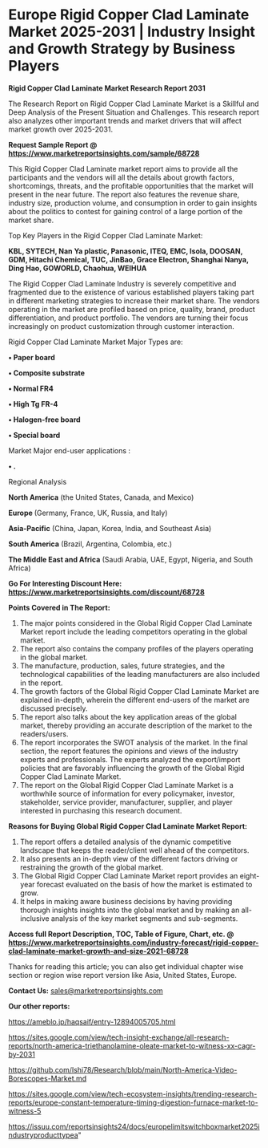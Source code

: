 # Europe Rigid Copper Clad Laminate Market 2025-2031 | Industry Insight and Growth Strategy by Business Players

<strong>Rigid Copper Clad Laminate Market Research Report 2031</strong>

The Research Report on Rigid Copper Clad Laminate Market is a Skillful and Deep Analysis of the Present Situation and Challenges. This research report also analyzes other important trends and market drivers that will affect market growth over 2025-2031.

<strong>Request Sample Report @ <a href=https://www.marketreportsinsights.com/sample/68728>https://www.marketreportsinsights.com/sample/68728</a></strong>

This Rigid Copper Clad Laminate market report aims to provide all the participants and the vendors will all the details about growth factors, shortcomings, threats, and the profitable opportunities that the market will present in the near future. The report also features the revenue share, industry size, production volume, and consumption in order to gain insights about the politics to contest for gaining control of a large portion of the market share.

Top Key Players in the Rigid Copper Clad Laminate Market:

<strong>KBL, SYTECH, Nan Ya plastic, Panasonic, ITEQ, EMC, Isola, DOOSAN, GDM, Hitachi Chemical, TUC, JinBao, Grace Electron, Shanghai Nanya, Ding Hao, GOWORLD, Chaohua, WEIHUA</strong>

The Rigid Copper Clad Laminate Industry is severely competitive and fragmented due to the existence of various established players taking part in different marketing strategies to increase their market share. The vendors operating in the market are profiled based on price, quality, brand, product differentiation, and product portfolio. The vendors are turning their focus increasingly on product customization through customer interaction.

Rigid Copper Clad Laminate Market Major Types are:

<strong>• Paper board

• Composite substrate

• Normal FR4

• High Tg FR-4

• Halogen-free board

• Special board</strong>

Market Major end-user applications :

<strong>• .</strong>

Regional Analysis

</u><strong><b>North America</b></strong> (the United States, Canada, and Mexico)

<strong><b>Europe </b></strong>(Germany, France, UK, Russia, and Italy)

<strong><b>Asia-Pacific</b></strong> (China, Japan, Korea, India, and Southeast Asia)

<strong><b>South America</b></strong> (Brazil, Argentina, Colombia, etc.)

<strong><b>The Middle East and Africa</b></strong> (Saudi Arabia, UAE, Egypt, Nigeria, and South Africa)

<strong>Go For Interesting Discount Here: <a href=https://www.marketreportsinsights.com/discount/68728>https://www.marketreportsinsights.com/discount/68728</a></strong>

<strong>Points Covered in The Report:</strong>
<ol>
  <li>The major points considered in the Global Rigid Copper Clad Laminate Market report include the leading competitors operating in the global market.</li>
  <li>The report also contains the company profiles of the players operating in the global market.</li>
  <li>The manufacture, production, sales, future strategies, and the technological capabilities of the leading manufacturers are also included in the report.</li>
  <li>The growth factors of the Global Rigid Copper Clad Laminate Market are explained in-depth, wherein the different end-users of the market are discussed precisely.</li>
  <li>The report also talks about the key application areas of the global market, thereby providing an accurate description of the market to the readers/users.</li>
  <li>The report incorporates the SWOT analysis of the market. In the final section, the report features the opinions and views of the industry experts and professionals. The experts analyzed the export/import policies that are favorably influencing the growth of the Global Rigid Copper Clad Laminate Market.</li>
  <li>The report on the Global Rigid Copper Clad Laminate Market is a worthwhile source of information for every policymaker, investor, stakeholder, service provider, manufacturer, supplier, and player interested in purchasing this research document.</li>
</ol>
<strong>Reasons for Buying Global Rigid Copper Clad Laminate Market Report:</strong>

<ol>
  <li>The report offers a detailed analysis of the dynamic competitive landscape that keeps the reader/client well ahead of the competitors.</li>
  <li>It also presents an in-depth view of the different factors driving or restraining the growth of the global market.</li>
  <li>The Global Rigid Copper Clad Laminate Market report provides an eight-year forecast evaluated on the basis of how the market is estimated to grow.</li>
  <li>It helps in making aware business decisions by having providing thorough insights insights into the global market and by making an all-inclusive analysis of the key market segments and sub-segments.</li>
</ol>
<strong>Access full Report Description, TOC, Table of Figure, Chart, etc. @ <a href=https://www.marketreportsinsights.com/industry-forecast/rigid-copper-clad-laminate-market-growth-and-size-2021-68728>https://www.marketreportsinsights.com/industry-forecast/rigid-copper-clad-laminate-market-growth-and-size-2021-68728</a></strong>


Thanks for reading this article; you can also get individual chapter wise section or region wise report version like Asia, United States, Europe.

<strong>Contact Us:</strong>
sales@marketreportsinsights.com

<strong>Our other reports:</strong>

<a href=https://ameblo.jp/haqsaif/entry-12894005705.html>https://ameblo.jp/haqsaif/entry-12894005705.html</a>

<a href=https://sites.google.com/view/tech-insight-exchange/all-research-reports/north-america-triethanolamine-oleate-market-to-witness-xx-cagr-by-2031>https://sites.google.com/view/tech-insight-exchange/all-research-reports/north-america-triethanolamine-oleate-market-to-witness-xx-cagr-by-2031</a>

<a href=https://github.com/Ishi78/Research/blob/main/North-America-Video-Borescopes-Market.md>https://github.com/Ishi78/Research/blob/main/North-America-Video-Borescopes-Market.md</a>

<a href=https://sites.google.com/view/tech-ecosystem-insights/trending-research-reports/europe-constant-temperature-timing-digestion-furnace-market-to-witness-5>https://sites.google.com/view/tech-ecosystem-insights/trending-research-reports/europe-constant-temperature-timing-digestion-furnace-market-to-witness-5</a>

<a href=https://issuu.com/reportsinsights24/docs/europelimitswitchboxmarket2025industryproducttypea>https://issuu.com/reportsinsights24/docs/europelimitswitchboxmarket2025industryproducttypea</a>"
